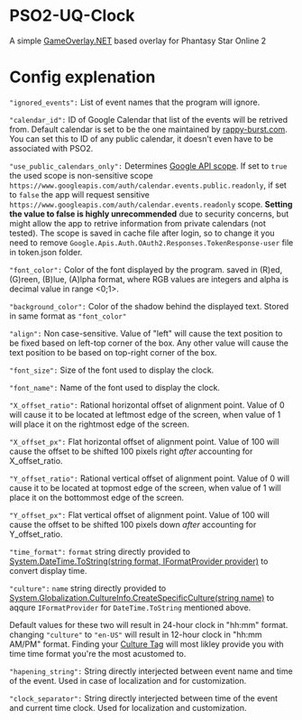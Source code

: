 # PSO2-UQ-Clock
A simple [GameOverlay.NET](https://github.com/michel-pi/GameOverlay.Net) based overlay for Phantasy Star Online 2

# Config explenation

`"ignored_events":` List of event names that the program will ignore.

`"calendar_id":` ID of Google Calendar that list of the events will be retrived from. Default calendar is set to be the one maintained by [rappy-burst.com](https://rappy-burst.com/). You can set this to ID of any public calendar, it doesn't even have to be associated with PSO2.

`"use_public_calendars_only":` Determines [Google API scope](https://developers.google.com/identity/protocols/oauth2/scopes). If set to `true` the used scope is non-sensitive scope `https://www.googleapis.com/auth/calendar.events.public.readonly`, if set to `false` the app will request sensitive `https://www.googleapis.com/auth/calendar.events.readonly` scope. **Setting the value to false is highly unrecommended** due to security concerns, but might allow the app to retrive information from private calendars (not tested). The scope is saved in cache file after login, so to change it you need to remove `Google.Apis.Auth.OAuth2.Responses.TokenResponse-user` file in token.json folder.

`"font_color":` Color of the font displayed by the program. saved in (R)ed, (G)reen, (B)lue, (A)lpha format, where RGB values are integers and alpha is decimal value in range <0;1>.

`"background_color":` Color of the shadow behind the displayed text. Stored in same format as `"font_color"`

`"align":` Non case-sensitive. Value of "left" will cause the text position to be fixed based on left-top corner of the box. Any other value will cause the text position to be based on top-right corner of the box.

`"font_size":` Size of the font used to display the clock.

`"font_name":` Name of the font used to display the clock.

`"X_offset_ratio":` Rational horizontal offset of alignment point. Value of 0 will cause it to be located at leftmost edge of the screen, when value of 1 will place it on the rightmost edge of the screen.

`"X_offset_px":` Flat horizontal offset of alignment point. Value of 100 will cause the offset to be shifted 100 pixels right *after* accounting for X_offset_ratio.

`"Y_offset_ratio":` Rational vertical offset of alignment point. Value of 0 will cause it to be located at topmost edge of the screen, when value of 1 will place it on the bottommost edge of the screen.

`"Y_offset_px":` Flat vertical offset of alignment point. Value of 100 will cause the offset to be shifted 100 pixels down *after* accounting for Y_offset_ratio.

`"time_format":` `format` string directly provided to [System.DateTime.ToString(string format, IFormatProvider provider)](https://docs.microsoft.com/en-us/dotnet/api/system.datetime.tostring?view=net-5.0) to convert display time.

`"culture":` `name` string directly provided to [System.Globalization.CultureInfo.CreateSpecificCulture(string name)](https://docs.microsoft.com/en-us/dotnet/api/system.globalization.cultureinfo.createspecificculture?view=net-5.0) to aqqure `IFormatProvider` for `DateTime.ToString` mentioned above.

Default values for these two will result in 24-hour clock in "hh:mm" format. changing `"culture"` to `"en-US"` will result in 12-hour clock in "hh:mm AM/PM" format. Finding your [Culture Tag](https://docs.microsoft.com/en-us/openspecs/windows_protocols/ms-lcid/a9eac961-e77d-41a6-90a5-ce1a8b0cdb9c) will most likley provide you with time time format you're the most acustomed to.

`"hapening_string":` String directly interjected between event name and time of the event. Used in case of localization and for customization.

`"clock_separator":` String directly interjected between time of the event and current time clock. Used for localization and customization.
